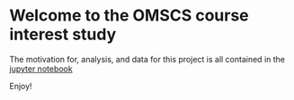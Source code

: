 # Welcome to the OMSCS course interest study
The motivation for, analysis, and data for this project is all contained in the [jupyter notebook](OMSCS_course_interest_study.ipynb)

Enjoy!